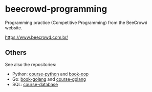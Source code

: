 # beecrowd-programming

Programming practice (Competitive Programming) from the BeeCrowd website.

https://www.beecrowd.com.br/

## Others

See also the repositories: 

- Python: [course-python](https://github.com/thiagoneye/course-python) and [book-oop](https://github.com/thiagoneye/book-oop)
- Go: [book-golang](https://github.com/thiagoneye/book-golang) and [course-golang](https://github.com/thiagoneye/course-golang)
- SQL: [course-database](https://github.com/thiagoneye/course-database)
